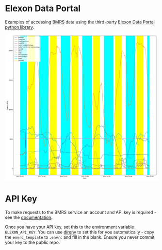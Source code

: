 # Elexon Data Portal
Examples of accessing [BMRS](https://www.bmreports.com/bmrs/) data using the third-party [Elexon Data Portal python library](https://github.com/OSUKED/ElexonDataPortal).

![Power Generation by Type](elexon_power_generation.jpeg)


# API Key

To make requests to the BMRS service an account and API key is required - see the [documentation](https://www.elexon.co.uk/documents/training-guidance/bsc-guidance-notes/bmrs-api-and-data-push-user-guide-2/).

Once you have your API key, set this to the environment variable `ELEXON_API_KEY`. You can use [direnv](https://direnv.net/) to set this for you automatically - copy the `envrc_template` to `.envrc` and fill in the blank. Ensure you never commit your key to the public repo.

